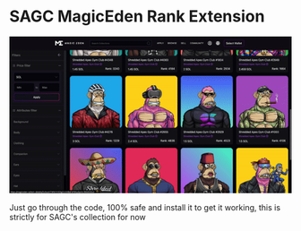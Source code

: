 # SAGC MagicEden Rank Extension

![](https://github.com/devpanther/SAGCMagicEdenRankExt/blob/main/demo.gif)

Just go through the code, 100% safe and install it to get it working, this is strictly for SAGC's collection for now

